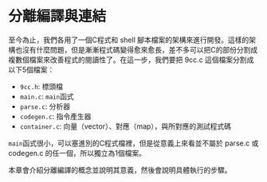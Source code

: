 # 分離編譯與連結

至今為止，我們各用了一個C程式和 shell 腳本檔案的架構來進行開發。這樣的架構也沒有什麼問題，但是漸漸程式碼變得愈來愈長，差不多可以把C的部份分割成複數個檔案來改善程式的閱讀性了。在這一步，我們要把 9cc.c 這個檔案分割成以下5個檔案：

* `9cc.h`: 標頭檔
* `main.c`: `main`函式
* `parse.c`: 分析器
* `codegen.c`: 指令產生器
* `container.c`: 向量（vector）、對應（map），與所對應的測試程式碼

`main`函式很小，可以塞進別的C程式檔裡，但是從意義上來看並不屬於 parse.c 或 codegen.c 的任一個，所以獨立為1個檔案。

本章會介紹分離編譯的概念並說明其意義，然後會說明具體執行的步驟。

